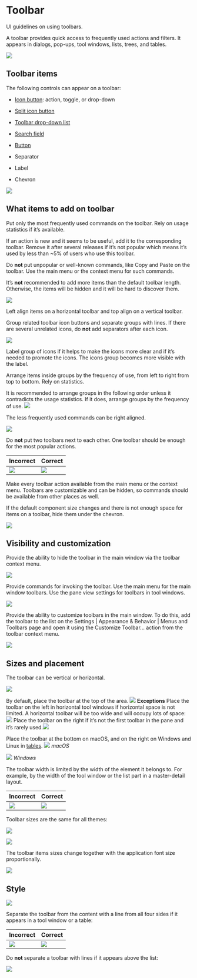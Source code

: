 <!-- Copyright 2000-2024 JetBrains s.r.o. and contributors. Use of this source code is governed by the Apache 2.0 license. -->

# Toolbar

<link-summary>UI guidelines on using toolbars.</link-summary>

A toolbar provides quick access to frequently used actions and filters. It appears in dialogs, pop-ups, tool windows, lists, trees, and tables.

![](toolbar_example.png)

## Toolbar items

The following controls can appear on a toolbar:

* [Icon button](icon_button.md): action, toggle, or drop-down

* [Split icon button](split_icon_button.md)

* [Toolbar drop-down list](toolbar_drop_down.md)

* [Search field](search_field.md)

* [Button](button.topic)

* Separator

* Label

* Chevron

![](items.png)

## What items to add on toolbar

Put only the most frequently used commands on the toolbar. Rely on usage statistics if it’s available.

If an action is new and it seems to be useful, add it to the corresponding toolbar.
Remove it after several releases if it’s not popular which means it’s used by less than ~5% of users who use this toolbar.

Do **not** put unpopular or well-known commands, like Copy and Paste on the toolbar. Use the main menu or the context menu for such commands.

It’s **not** recommended to add more items than the default toolbar length. Otherwise, the items will be hidden and it will be hard to discover them.

![](width_correct.png)

Left align items on a horizontal toolbar and top align on a vertical toolbar.

Group related toolbar icon buttons and separate groups with lines. If there are several unrelated icons, do **not** add separators after each icon.

![](toolbar_group.png)

Label group of icons if it helps to make the icons more clear and if it’s needed to promote the icons. The icons group becomes more visible with the label.


Arrange items inside groups by the frequency of use, from left to right from top to bottom. Rely on statistics.

It is recommended to arrange groups in the following order unless it contradicts the usage statistics. If it does, arrange groups by the frequency of use.
![](toolbar_tool_window.png)

The less frequently used commands can be right aligned.

![](right_aligned.png)

Do **not** put two toolbars next to each other. One toolbar should be enough for the most popular actions.

| <format color="Red" style="bold">Incorrect</format> | <format color="Green" style="bold">Correct</format> |
|-----------------------------------------------------|-----------------------------------------------------|
| ![](toolbars_2.png)                                 | ![](toolbars_1.png)                                 |

Make every toolbar action available from the main menu or the context menu.
Toolbars are customizable and can be hidden, so commands should be available from other places as well.

If the default component size changes and there is not enough space for items on a toolbar, hide them under the chevron.

![](chevron.png)

## Visibility and customization

Provide the ability to hide the toolbar in the main window via the toolbar context menu.

![](hide.png)

Provide commands for invoking the toolbar. Use the main menu for the main window toolbars. Use the pane view settings for toolbars in tool windows.

![](reveal.png)

Provide the ability to customize toolbars in the main window.
To do this, add the toolbar to the list on the <ui-path>Settings | Appearance & Behavior | Menus and Toolbars</ui-path> page and open
it using the <control>Customize Toolbar...</control> action from the toolbar context menu.

![](toolbar_customize.png)

## Sizes and placement

The toolbar can be vertical or horizontal.

![](placement.png)

By default, place the toolbar at the top of the area.
![](placement_top.png)
**Exceptions**
Place the toolbar on the left in horizontal tool windows if horizontal space is not limited. A horizontal toolbar will be too wide and will occupy lots of space:
![](placement_left.png)
Place the toolbar on the right if it’s not the first toolbar in the pane and it’s rarely used.![](placement_right.png)

Place the toolbar at the bottom on macOS, and on the right on Windows and Linux in [tables](table.md).
![](table_mac.png)
*macOS*

![](table_win.png)
*Windows*

The toolbar width is limited by the width of the element it belongs to. For example, by the width of the tool window or the list part in a master-detail layout.

| <format color="Red" style="bold">Incorrect</format> | <format color="Green" style="bold">Correct</format> |
|-----------------------------------------------------|-----------------------------------------------------|
| ![](width_incorrect.png)                            | ![](width_correct.png)                              |

Toolbar sizes are the same for all themes:

![](toolbar_sizes.png)


![](sizes_under_list.png)

The toolbar items sizes change together with the application font size proportionally.

![](toolbar_font_size.png)

## Style

![](style.png)

Separate the toolbar from the content with a line from all four sides if it appears in a tool window or a table:

| <format color="Red" style="bold">Incorrect</format> | <format color="Green" style="bold">Correct</format> |
|-----------------------------------------------------|-----------------------------------------------------|
| ![](style_incorrect.png)                            | ![](style_correct.png)                              |

Do **not** separate a toolbar with lines if it appears above the list:

![](toolbar_customize.png)
